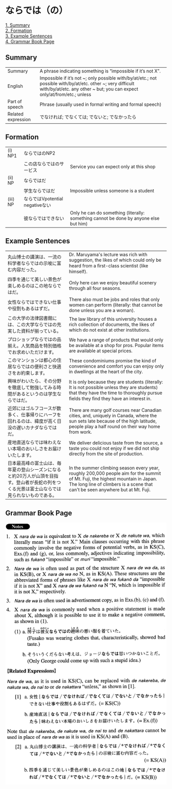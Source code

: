 # ならでは（の）

[1. Summary](#summary)<br>
[2. Formation](#formation)<br>
[3. Example Sentences](#example-sentences)<br>
[4. Grammar Book Page](#grammar-book-page)<br>


## Summary

<table><tr>   <td>Summary</td>   <td>A phrase indicating something is “impossible if it’s not X”.</td></tr><tr>   <td>English</td>   <td>Impossible if it’s not ~; only possible with/by/at/etc.; not possible with/by/at/etc. other ~; very difficult with/by/at/etc. any other ~ but; you can expect only/at/from/etc.; unless</td></tr><tr>   <td>Part of speech</td>   <td>Phrase (usually used in formal writing and formal speech)</td></tr><tr>   <td>Related expression</td>   <td>でなければ; でなくては; でないと; でなかったら</td></tr></table>

## Formation

<table class="table"><tbody><tr class="tr head"><td class="td"><span class="numbers">(i)</span> <span class="bold">NP1</span></td><td class="td"><span class="concept">ならではの</span><span>NP2</span></td><td class="td"></td></tr><tr class="tr"><td class="td"></td><td class="td"><span>この店</span><span class="concept">ならではの</span><span>サービス</span></td><td class="td"><span>Service you can expect only at this shop</span></td></tr><tr class="tr head"><td class="td"><span class="numbers">(ii)</span> <span class="bold">NP</span></td><td class="td"><span class="concept">ならでは</span><span>だ</span></td><td class="td"></td></tr><tr class="tr"><td class="td"></td><td class="td"><span>学生</span><span class="concept">ならでは</span><span>だ</span></td><td class="td"><span>Impossible unless someone is a student</span></td></tr><tr class="tr head"><td class="td"><span class="numbers">(iii)</span> <span class="bold">NP</span></td><td class="td"><span class="concept">ならでは</span><span>Vpotential negativeない</span></td><td class="td"></td></tr><tr class="tr"><td class="td"></td><td class="td"><span>彼</span><span class="concept">ならでは</span><span>できない</span></td><td class="td"><span>Only he can do something (literally: something cannot be done by anyone else but him)</span> </td></tr></tbody></table>

## Example Sentences

<table><tr>   <td>丸山博士の講演は、一流の科学者ならではの示唆に富む内容だった。</td>   <td>Dr. Maruyama's lecture was rich with suggestion, the likes of which could only be heard from a ﬁrst-class scientist (like himself).</td></tr><tr>   <td>四季を通じて美しい景色が楽しめるのはこの地ならではだ。</td>   <td>Only here can we enjoy beautiful scenery through all four seasons.</td></tr><tr>   <td>女性ならではできない仕事や役割もあるはずだ。</td>   <td>There also must be jobs and roles that only women can perform (literally: that cannot be done unless you are a woman).</td></tr><tr>   <td>この大学の法律図書館には、この大学ならではの充実した資料が揃っている。</td>   <td>The law library of this university houses a rich collection of documents, the likes of which do not exist at other institutions.</td></tr><tr>   <td>プロショップならではの品揃え。人気商品を特別価格でお求めいただけます。</td>   <td>We have a range of products that would only be available at a shop for pros. Popular items are available at special prices.</td></tr><tr>   <td>このマンションは都心の住居ならではの便利さと快適さをお約束します。</td>   <td>These condominiums promise the kind of convenience and comfort you can enjoy only in dwellings at the heart of the city.</td></tr><tr>   <td>興味がわいたら、その分野を徹底して勉強してみる時間があるというのは学生ならではだ。</td>   <td>It is only because they are students (literally: It is not possible unless they are students) that they have the time to thoroughly pursue ﬁelds they ﬁnd they have an interest in.</td></tr><tr>   <td>近郊にはゴルフコースが数多く、仕事帰りにハーフを回れるのは、緯度が高く日没の遅いカナダならではだ。</td>   <td>There are many golf courses near Canadian cities, and, uniquely in Canada, where the sun sets late because of the high latitude, people play a half round on their way home from work.</td></tr><tr>   <td>産地直送ならでは味わえない本場のおいしさをお届けいたします。</td>   <td>We deliver delicious taste from the source, a taste you could not enjoy if we did not ship directly from the site of production.</td></tr><tr>   <td>日本最高峰の富士山は、毎年夏の登山シーズンになると約20万人が山頂を目指す。登山者が長蛇の列をつくる光景は富士山ならでは見られないものである。</td>   <td>In the summer climbing season every year, roughly 200,000 people aim for the summit of Mt. Fuji, the highest mountain in Japan. The long line of climbers is a scene that can't be seen anywhere but at Mt. Fuji.</td></tr></table>

## Grammar Book Page

![](../img/Advancedならでは(の).png)

